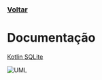 ### [Voltar](README.md)

# Documentação

[Kotlin SQLite](https://developer.android.com/training/data-storage/sqlite#kotlin)

![UML](https://www.lucidchart.com/publicSegments/view/59b173bb-d86c-4d1c-9d99-a545d2a56f04/image.jpeg)
